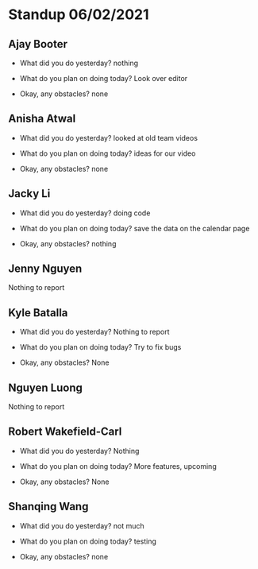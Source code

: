 # Standup 06/02/2021

## **Ajay Booter**
- What did you do yesterday?
nothing

- What do you plan on doing today?
Look over editor

- Okay, any obstacles?
none

## **Anisha Atwal**
- What did you do yesterday?
looked at old team videos

- What do you plan on doing today?
ideas for our video

- Okay, any obstacles?
none

## **Jacky Li**
- What did you do yesterday?
doing code

- What do you plan on doing today?
save the data on the calendar page

- Okay, any obstacles?
nothing

## **Jenny Nguyen**
Nothing to report

## **Kyle Batalla**
- What did you do yesterday?
Nothing to report

- What do you plan on doing today?
Try to fix bugs

- Okay, any obstacles?
None

## **Nguyen Luong**
Nothing to report

## **Robert Wakefield-Carl**
- What did you do yesterday?
Nothing

- What do you plan on doing today?
More features, upcoming

- Okay, any obstacles?
None

## **Shanqing Wang**
- What did you do yesterday?
not much

- What do you plan on doing today?
testing

- Okay, any obstacles?
none